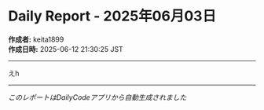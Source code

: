 # Daily Report - 2025年06月03日

**作成者:** keita1899  
**作成日時:** 2025-06-12 21:30:25 JST

---

えh

---

*このレポートはDailyCodeアプリから自動生成されました*
